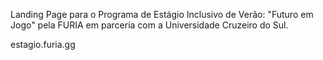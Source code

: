 Landing Page para o Programa de Estágio Inclusivo de Verão: "Futuro em Jogo" pela FURIA em parceria com a Universidade Cruzeiro do Sul.

estagio.furia.gg
